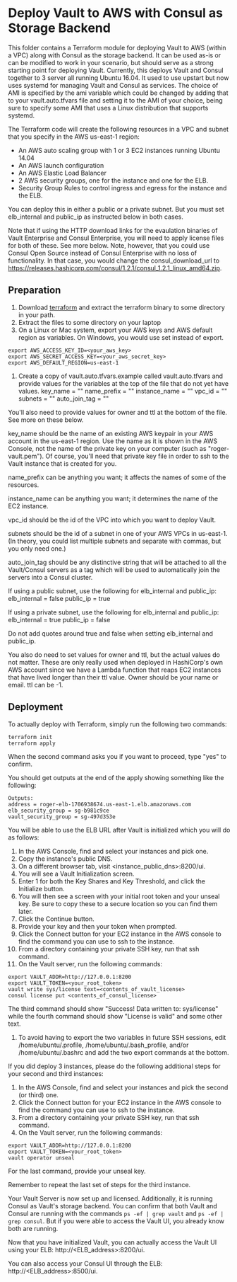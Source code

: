 # Deploy Vault to AWS with Consul as Storage Backend

This folder contains a Terraform module for deploying Vault to AWS (within a VPC) along with Consul as the storage backend. It can be used as-is or can be modified to work in your scenario, but should serve as a strong starting point for deploying Vault. Currently, this deploys Vault and Consul together to 3 server all running Ubuntu 16.04.  It used to use upstart but now uses systemd for managing Vault and Consul as services. The choice of AMI is specified by the ami variable which could be changed by adding that to your vault.auto.tfvars file and setting it to the AMI of your choice, being sure to specify some AMI that uses a Linux distribution that supports systemd.

The Terraform code will create the following resources in a VPC and subnet that you specify in the AWS us-east-1 region:
* An AWS auto scaling group with 1 or 3 EC2 instances running Ubuntu 14.04
* An AWS launch configuration
* An AWS Elastic Load Balancer
* 2 AWS security groups, one for the instance and one for the ELB.
* Security Group Rules to control ingress and egress for the instance and the ELB.

You can deploy this in either a public or a private subnet.  But you must set elb_internal and public_ip as instructed below in both cases.

Note that if using the HTTP download links for the evaulation binaries of Vault Enterprise and Consul Enterprise, you will need to apply license files for both of these.  See more below. Note, however, that you could use Consul Open Source instead of Consul Enterprise with no loss of functionality.  In that case, you would change the consul_download_url to https://releases.hashicorp.com/consul/1.2.1/consul_1.2.1_linux_amd64.zip.

## Preparation
1. Download [terraform](https://www.terraform.io/downloads.html) and extract the terraform binary to some directory in your path.
1. Extract the files to some directory on your laptop
1. On a Linux or Mac system, export your AWS keys and AWS default region as variables. On Windows, you would use set instead of export.

```
export AWS_ACCESS_KEY_ID=<your_aws_key>
export AWS_SECRET_ACCESS_KEY=<your_aws_secret_key>
export AWS_DEFAULT_REGION=us-east-1
```
1. Create a copy of vault.auto.tfvars.example called vault.auto.tfvars and provide values for the variables at the top of the file that do not yet have values.
key_name = ""
name_prefix = ""
instance_name = ""
vpc_id = ""
subnets = ""
auto_join_tag = ""

You'll also need to provide values for owner and ttl at the bottom of the file. See more on these below.

key_name should be the name of an existing AWS keypair in your AWS account in the us-east-1 region. Use the name as it is shown in the AWS Console, not the name of the private key on your computer (such as "roger-vault.pem").  Of course, you'll need that private key file in order to ssh to the Vault instance that is created for you.

name_prefix can be anything you want; it affects the names of some of the resources.

instance_name can be anything you want; it determines the name of the EC2 instance.

vpc_id should be the id of the VPC into which you want to deploy Vault.

subnets should be the id of a subnet in one of your AWS VPCs in us-east-1. (In theory, you could list multiple subnets and separate with commas, but you only need one.)

auto_join_tag should be any distinctive string that will be attached to all the Vault/Consul servers as a tag which will be used to automatically join the servers into a Consul cluster.

If using a public subnet, use the following for elb_internal and public_ip:
elb_internal = false
public_ip = true

If using a private subnet, use the following for elb_internal and public_ip:
elb_internal = true
public_ip = false

Do not add quotes around true and false when setting elb_internal and public_ip.

You also do need to set values for owner and ttl, but the actual values do not matter.  These are only really used when deployed in HashiCorp's own AWS account since we have a Lambda function that reaps EC2 instances that have lived longer than their ttl value.  Owner should be your name or email.  ttl can be -1.

## Deployment
To actually deploy with Terraform, simply run the following two commands:

```
terraform init
terraform apply
```
When the second command asks you if you want to proceed, type "yes" to confirm.

You should get outputs at the end of the apply showing something like the following:
```
Outputs:
address = roger-elb-1706938674.us-east-1.elb.amazonaws.com
elb_security_group = sg-b981c9ce
vault_security_group = sg-497d353e
```

You will be able to use the ELB URL after Vault is initialized which you will do as follows:

1. In the AWS Console, find and select your instances and pick one.
1. Copy the instance's public DNS.
1. On a different browser tab, visit <instance_public_dns>:8200/ui.
1. You will see a Vault Initialization screen.
1. Enter 1 for both the Key Shares and Key Threshold, and click the Initialize button.
1. You will then see a screen with your initial root token and your unseal key. Be sure to copy these to a secure location so you can find them later.
1. Click the Continue button.
1. Provide your key and then your token when prompted.
1. Click the Connect button for your EC2 instance in the AWS console to find the command you can use to ssh to the instance.
1. From a directory containing your private SSH key, run that ssh command.
1. On the Vault server, run the following commands:
```
export VAULT_ADDR=http://127.0.0.1:8200
export VAULT_TOKEN=<your_root_token>
vault write sys/license text=<contents_of_vault_license>
consul license put <contents_of_consul_license>
```
The third command should show "Success! Data written to: sys/license" while the fourth command should show "License is valid" and some other text.

1. To avoid having to export the two variables in future SSH sessions, edit /home/ubuntu/.profile, /home/ubuntu/.bash_profile, and/or /home/ubuntu/.bashrc and add the two export commands at the bottom.

If you did deploy 3 instances, please do the following additional steps for your second and third instances:

1. In the AWS Console, find and select your instances and pick the second (or third) one.
1. Click the Connect button for your EC2 instance in the AWS console to find the command you can use to ssh to the instance.
1. From a directory containing your private SSH key, run that ssh command.
1. On the Vault server, run the following commands:

```
export VAULT_ADDR=http://127.0.0.1:8200
export VAULT_TOKEN=<your_root_token>
vault operator unseal
```
For the last command, provide your unseal key.

Remember to repeat the last set of steps for the third instance.

Your Vault Server is now set up and licensed.  Additionally, it is running Consul as Vault's storage backend.  You can confirm that both Vault and Consul are running with the commands `ps -ef | grep vault` and `ps -ef | grep consul`.  But if you were able to access the Vault UI, you already know both are running.

Now that you have initialized Vault, you can actually access the Vault UI using your ELB: http://<ELB_address>:8200/ui.

You can also access your Consul UI through the ELB: http://<ELB_address>:8500/ui.
